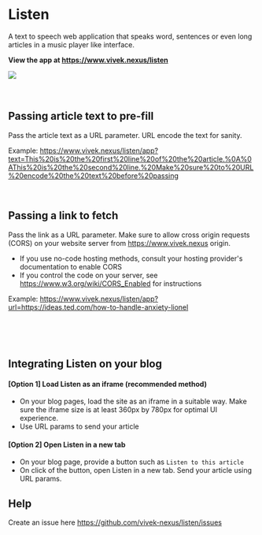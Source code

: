 # Listen
A text to speech web application that speaks word, sentences or even long articles in a music player like interface.

**View the app at https://www.vivek.nexus/listen**

<img src="https://www.vivek.nexus/listen/link-preview.png" />


<br />

<br />

<br />

## Passing article text to pre-fill
Pass the article text as a URL parameter. URL encode the text for sanity.

Example: https://www.vivek.nexus/listen/app?text=This%20is%20the%20first%20line%20of%20the%20article.%0A%0AThis%20is%20the%20second%20line.%20Make%20sure%20to%20URL%20encode%20the%20text%20before%20passing

<br />

## Passing a link to fetch
Pass the link as a URL parameter. Make sure to allow cross origin requests (CORS) on your website server from https://www.vivek.nexus origin.
- If you use no-code hosting methods, consult your hosting provider's documentation to enable CORS
- If you control the code on your server, see https://www.w3.org/wiki/CORS_Enabled for instructions

Example: https://www.vivek.nexus/listen/app?url=https://ideas.ted.com/how-to-handle-anxiety-lionel

<br />

<br />

<br />


## Integrating Listen on your blog

#### [Option 1] Load Listen as an iframe (recommended method)
- On your blog pages, load the site as an iframe in a suitable way. Make sure the iframe size is at least 360px by 780px for optimal UI experience.
- Use URL params to send your article

#### [Option 2] Open Listen in a new tab
- On your blog page, provide a button such as `Listen to this article`
- On click of the button, open Listen in a new tab. Send your article using URL params.


## Help
Create an issue here https://github.com/vivek-nexus/listen/issues
